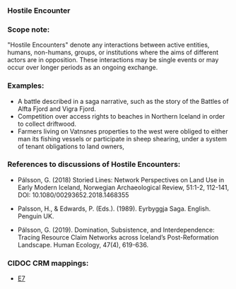 
### Hostile Encounter 

###  Scope note: 
"Hostile Encounters" denote any interactions between active entities, humans, non-humans, groups, or institutions where the aims of different actors are in opposition. These interactions may be single events or may occur over longer periods as an ongoing exchange. 

### Examples: 

* A battle described in a saga narrative, such as the story of the Battles of Alfta Fjord and Vigra Fjord.
* Competition over access rights to beaches in Northern Iceland in order to collect driftwood.
* Farmers living on Vatnsnes properties to the west were obliged to either man its fishing vessels or participate in sheep shearing, under a system of tenant obligations to land owners,

### References to discussions of Hostile Encounters:

* Pálsson, G. (2018) Storied Lines: Network Perspectives on Land Use in Early Modern Iceland, Norwegian Archaeological Review, 51:1-2, 112-141, DOI: 10.1080/00293652.2018.1468355

* Palsson, H., & Edwards, P. (Eds.). (1989). Eyrbyggja Saga. English. Penguin UK.

* Pálsson, G. (2019). Domination, Subsistence, and Interdependence: Tracing Resource Claim Networks across Iceland’s Post-Reformation Landscape. Human Ecology, 47(4), 619-636.

### CIDOC CRM mappings: 

* [E7](http://www.cidoc-crm.org/Entity/e7-activity/version-6.2.2)